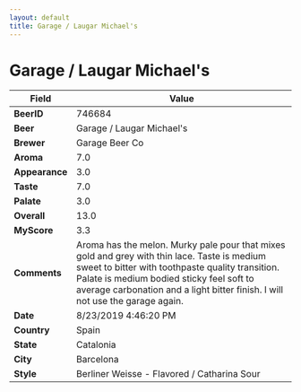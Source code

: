 ```yaml
---
layout: default
title: Garage / Laugar Michael's
---
```


# Garage / Laugar Michael's

| Field         | Value     |
|---------------|-----------|
| **BeerID** | 746684 |
| **Beer** | Garage / Laugar Michael's |
| **Brewer** | Garage Beer Co |
| **Aroma** | 7.0 |
| **Appearance** | 3.0 |
| **Taste** | 7.0 |
| **Palate** | 3.0 |
| **Overall** | 13.0 |
| **MyScore** | 3.3 |
| **Comments** | Aroma has the melon. Murky pale pour that mixes gold and grey with thin lace. Taste is medium sweet to bitter with toothpaste quality transition. Palate is medium bodied sticky feel soft to average carbonation and a light bitter finish. I will not use the garage again. |
| **Date** | 8/23/2019 4:46:20 PM |
| **Country** | Spain |
| **State** | Catalonia |
| **City** | Barcelona |
| **Style** | Berliner Weisse - Flavored / Catharina Sour |
